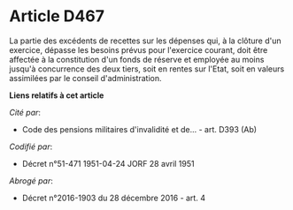 # Article D467

La partie des excédents de recettes sur les dépenses qui, à la clôture d'un exercice, dépasse les besoins prévus pour
l'exercice courant, doit être affectée à la constitution d'un fonds de réserve et employée au moins jusqu'à concurrence des
deux tiers, soit en rentes sur l'Etat, soit en valeurs assimilées par le conseil d'administration.

**Liens relatifs à cet article**

_Cité par_:

  - Code des pensions militaires d'invalidité et de... - art. D393 (Ab)

_Codifié par_:

  - Décret n°51-471 1951-04-24 JORF 28 avril 1951

_Abrogé par_:

  - Décret n°2016-1903 du 28 décembre 2016 - art. 4
